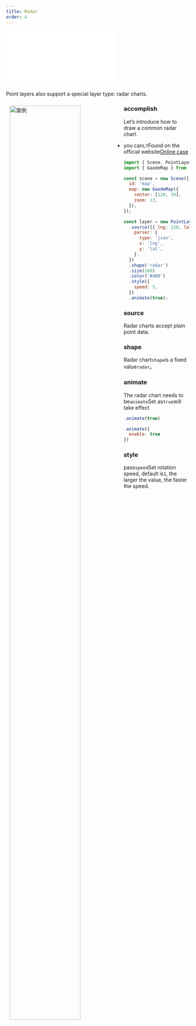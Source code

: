 ```yaml
---
title: Radar
order: 4
---
```


<embed src="@/docs/api/common/style.md"></embed>

Point layers also support a special layer type: radar charts.

<div>
  <div style="width:60%;float:left; margin: 10px;">
    <img  width="80%" alt="案例" src='https://gw.alipayobjects.com/mdn/rms_816329/afts/img/A*YJmVRpmW7FEAAAAAAAAAAAAAARQnAQ'>
  </div>
</div>

### accomplish

Let’s introduce how to draw a common radar chart.

- you can`L7`Found on the official website[Online case](/examples/point/scatter#radarpoint)

```javascript
import { Scene, PointLayer } from '@antv/l7';
import { GaodeMap } from '@antv/l7-extension-maps';

const scene = new Scene({
  id: 'map',
  map: new GaodeMap({
    center: [120, 30],
    zoom: 13,
  }),
});

const layer = new PointLayer()
  .source([{ lng: 120, lat: 30 }], {
    parser: {
      type: 'json',
      x: 'lng',
      y: 'lat',
    },
  })
  .shape('radar')
  .size(100)
  .color('#d00')
  .style({
    speed: 5,
  })
  .animate(true);
```

### source

Radar charts accept plain point data.

### shape

Radar chart`shape`is a fixed value`radar`。

### animate

The radar chart needs to be`animate`Set as`true`will take effect

```javascript
.animate(true)

.animate({
  enable: true
})
```

### style

pass`speed`Set rotation speed, default is`1`, the larger the value, the faster the speed.
